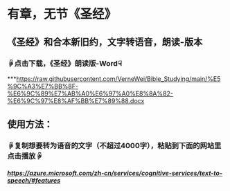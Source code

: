 # 有章，无节《圣经》
## 《圣经》和合本新旧约，文字转语音，朗读-版本
### ☟点击下载，《圣经》朗读版-Word☟
***https://raw.githubusercontent.com/VerneWei/Bible_Studying/main/%E5%9C%A3%E7%BB%8F-%E6%9C%89%E7%AB%A0%E6%97%A0%E8%8A%82-%E6%9C%97%E8%AF%BB%E7%89%88.docx

## 使用方法：
### ☟复制想要转为语音的文字（不超过4000字），粘贴到下面的网站里点击播放☟
##### https://azure.microsoft.com/zh-cn/services/cognitive-services/text-to-speech/#features 
